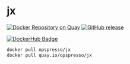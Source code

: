 # jx

[![Docker Repository on Quay](https://quay.io/repository/opspresso/jx/status "Docker Repository on Quay")](https://quay.io/repository/opspresso/jx)
[![GitHub release](https://img.shields.io/github/release/opspresso/jx.svg)](https://github.com/opspresso/jx/releases)

[![DockerHub Badge](http://dockeri.co/image/opspresso/jx)](https://hub.docker.com/r/opspresso/jx/)

```bash
docker pull opspresso/jx
docker pull quay.io/opspresso/jx
```
